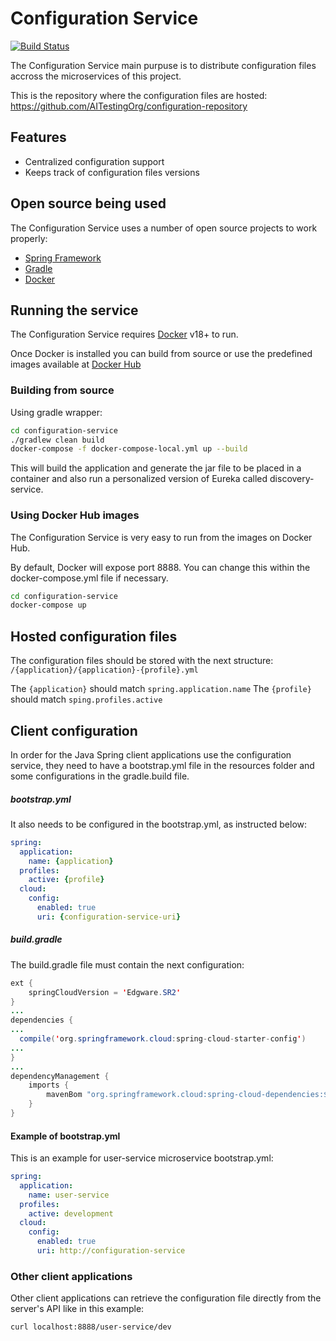 # Configuration Service
[![Build Status](https://travis-ci.org/AITestingOrg/configuration-service.svg?branch=master)](https://travis-ci.org/AITestingOrg/configuration-service)

The Configuration Service main purpuse is to distribute configuration files accross the microservices of this project.

This is the repository where the configuration files are hosted:
https://github.com/AITestingOrg/configuration-repository

## Features

  - Centralized configuration support
  - Keeps track of configuration files versions

## Open source being used

The Configuration Service uses a number of open source projects to work properly:

* [Spring Framework]
* [Gradle]
* [Docker]

## Running the service
The Configuration Service requires [Docker] v18+ to run.

Once Docker is installed you can build from source or use the predefined images available at [Docker Hub](https://hub.docker.com/u/aista/dashboard/)

### Building from source
Using gradle wrapper:
```sh
cd configuration-service
./gradlew clean build
docker-compose -f docker-compose-local.yml up --build
```
This will build the application and generate the jar file to be placed in a container and also run a personalized version of Eureka called discovery-service.

### Using Docker Hub images
The Configuration Service is very easy to run from the images on Docker Hub.

By default, Docker will expose port 8888. You can change this within the docker-compose.yml file if necessary.

```sh
cd configuration-service
docker-compose up
```

## Hosted configuration files

The configuration files should be stored with the next structure:
`/{application}/{application}-{profile}.yml`

The `{application}` should match `spring.application.name`
The `{profile}` should match `sping.profiles.active`

## Client configuration

In order for the Java Spring client applications use the configuration service, they need to have a bootstrap.yml file in the resources folder and some configurations in the gradle.build file.

##### bootstrap.yml
It also needs to be configured in the bootstrap.yml, as instructed below:

```yml
spring:
  application:
    name: {application}
  profiles:
    active: {profile}
  cloud:
    config:
      enabled: true
      uri: {configuration-service-uri}
```
##### build.gradle
The build.gradle file must contain the next configuration:
```java
ext {
    springCloudVersion = 'Edgware.SR2'
}
...
dependencies {
...
  compile('org.springframework.cloud:spring-cloud-starter-config')
...
}
...
dependencyManagement {
	imports {
		mavenBom "org.springframework.cloud:spring-cloud-dependencies:${springCloudVersion}"
	}
}
```

#### Example of bootstrap.yml

This is an example for user-service microservice bootstrap.yml:

```yml
spring:
  application:
    name: user-service
  profiles:
    active: development
  cloud:
    config:
      enabled: true
      uri: http://configuration-service
```

### Other client applications

Other client applications can retrieve the configuration file directly from the server's API like in this example:
```
curl localhost:8888/user-service/dev
```
[//]: # (Reference links)

   [Spring Framework]: <https://spring.io/>
   [Gradle]: <https://gradle.org/>
   [Docker]: <https://www.docker.com/>